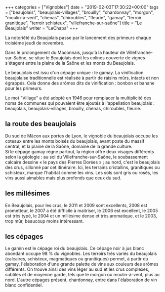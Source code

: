 +++
categories = ["Vignobles"]
date = "2019-02-03T17:30:22+00:00"
tags = ["beaujolais", "beaujolais-villages", "brouilly", "chardonnay", "morgon", "moulin-à-vent", "chenas", "chiroubles", "fleurie", "gamay", "terroir granitique", "terroir schisteux", "villefranche-sur-saône"] 
title = "Le Beaujolais"
writer = "LeChaps"
+++

La notoriété du Beaujolais passe par le lancement des primeurs chaque troisième jeudi de novembre.  

Dans le prolongement du Maconnais, jusqu'à la hauteur de Villefranche-sur-Saône, se situe le Beaujolais dont les colines couverte de vignes s'étagent entre la plaine de la Saône et les monts du Beaujolais.  

Le beaujolais est issu d'un cépage unique : le gamay. La vinification beaujolaise traditionnelle est réalisée à partir de raisins mûrs, intacts et non égrappés. Cela donne des arômes dits de vinification : bonbon et banane pour les primeurs.  

Le mot "Village" a été adopté en 1946 pour remplacer la multiplicité des noms de communes qui pouvaient être ajoutés à l'appellation beaujolais : beaujolais, beaujolais-villages, brouilly, chenas, chiroubles, fleurie.

## la route des beaujolais

Du sud de Mâcon aux portes de Lyon, le vignoble du beaujolais occupe les coteaux entre les monts boisés du beaujolais, avant poste du massif central, et la plaine de la Saône, domaine de la grande culture.  
Si le cépage gamay règne partout, la région offre deux visages différents selon la géologie : au sol du Villefranche-sur-Saône, le soubassement calcaire dessine « le pays des Pierres Dorées » ; au nord, c'est le beaujolais des crus, sillonné par cet itinéraire. Ici, les terrains cristallins, granitiques ou schisteux, marque l'habitat comme les vins. Les sols sont gris ou rosés, les vins aussi aimables mais plus profonds que ceux du sud.

## les millésimes

En Beaujolais, pour les crus, le 2011 et 2009 sont excellents, 2008 est prometteur, le 2007 a été difficile à maitriser, le 2006 est excellent, le 2005 est très typé, le 2004 et un millésime dense et très aromatique, et le 2003, trop mûr, beaucoup moins intéressant.

## les cépages

Le gamin est le cépage roi du beaujolais. Ce cépage noir à jus blanc abondant occupe 98 % du vignobles. Les terroirs très variés du beaujolais (calcaires, schisteux, magmatiques ou granitiques) permet, à partir du gamay, l'élaboration d'une grande palette de vins aux couleurs des arômes différents. On trouve ainsi des vins léger au sud et les crus complexes, subtiles et de moyenne garde, tels que le morgon ou moulin-à-vent, plus au nord. L'autre cépages présent, chardonnay, entre dans l'élaboration de vin blanc confidentiel.

